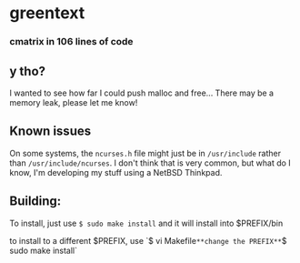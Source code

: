 # greentext
### cmatrix in 106 lines of code

## y tho?
I wanted to see how far I could push malloc and free...
There may be a memory leak, please let me know!

## Known issues
On some systems, the `ncurses.h` file might just be in `/usr/include` rather than `/usr/include/ncurses`. I don't think that is very common, but what do I know, I'm developing my stuff using a NetBSD Thinkpad.

## Building:
To install, just use
`$ sudo make install`
and it will install into $PREFIX/bin

to install to a different $PREFIX, use
`$ vi Makefile`
**change the PREFIX**
`$ sudo make install`
